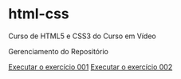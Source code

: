 # html-css
 Curso de HTML5 e CSS3 do Curso em Vídeo

 Gerenciamento do Repositório

<a href="https://viniciusm0raes.github.io/html-css/exercicios/ex001/index.html"> Executar o exercício 001</a>
<a href="https://viniciusm0raes.github.io/html-css/exercicios/ex002/index.html"> Executar o exercício 002</a>
